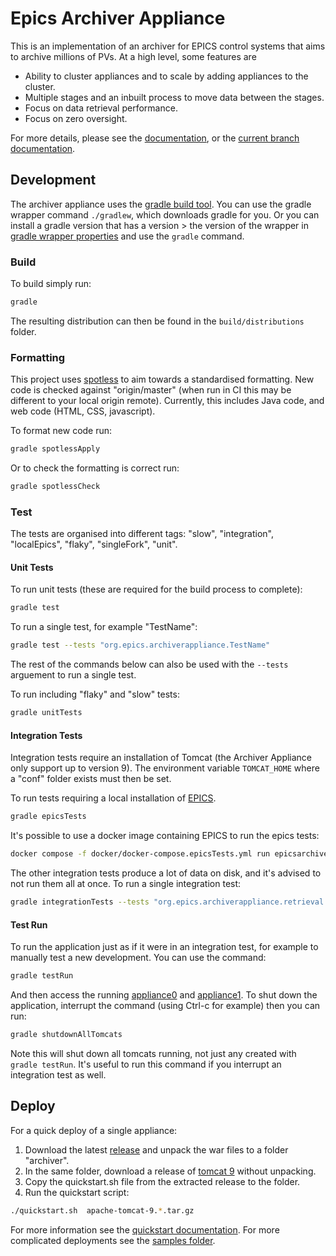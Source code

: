 # Epics Archiver Appliance

This is an implementation of an archiver for EPICS control systems that aims to archive millions of PVs.
At a high level, some features are
- Ability to cluster appliances and to scale by adding appliances to the cluster.
- Multiple stages and an inbuilt process to move data between the stages.
- Focus on data retrieval performance.
- Focus on zero oversight.

For more details, please see the [documentation](http://slacmshankar.github.io/epicsarchiver_docs/index.html), or the [current branch documentation](docs).

## Development

The archiver appliance uses the [gradle build tool](https://gradle.org/).
You can use the gradle wrapper command `./gradlew`, which downloads gradle for you. Or you can install
a gradle version that has a version > the version of the wrapper in
[gradle wrapper properties](gradle-wrapper.properties) and use the `gradle` command.

### Build

To build simply run:

```bash
gradle
```

The resulting distribution can then be found in the `build/distributions` folder.
### Formatting

This project uses [spotless](https://github.com/diffplug/spotless) to aim towards a standardised formatting.
New code is checked against "origin/master" (when run in CI this may be different to your local origin remote).
Currently, this includes Java code, and web code (HTML, CSS, javascript).

To format new code run:

```bash
gradle spotlessApply
```

Or to check the formatting is correct run:

```bash
gradle spotlessCheck
```

### Test

The tests are organised into different tags: "slow", "integration", "localEpics", "flaky", "singleFork", "unit".

#### Unit Tests
To run unit tests (these are required for the build process to complete):

```bash
gradle test
```

To run a single test, for example "TestName":

```bash
gradle test --tests "org.epics.archiverappliance.TestName"
```

The rest of the commands below can also be used with the `--tests` arguement to run a single test.

To run including "flaky" and "slow" tests:

```bash
gradle unitTests
```

#### Integration Tests

Integration tests require an installation of Tomcat (the Archiver Appliance only support up to version 9).
The environment variable `TOMCAT_HOME` where a "conf" folder exists must then be set.

To run tests requiring a local installation of [EPICS](https://epics-controls.org/).

```bash
gradle epicsTests
```

It's possible to use a docker image containing EPICS to run the epics tests:

```bash
docker compose -f docker/docker-compose.epicsTests.yml run epicsarchiver-test
```

The other integration tests produce a lot of data on disk, and it's advised to not run them all at once.
To run a single integration test:

```bash
gradle integrationTests --tests "org.epics.archiverappliance.retrieval.DataRetrievalServletTest"
```

#### Test Run

To run the application just as if it were in an integration test, for example to manually test a new development.
You can use the command:

```bash
gradle testRun
```

And then access the running [appliance0](http://localhost:17665/mgmt) and [appliance1](http://localhost:17666/mgmt).
To shut down the application, interrupt the command (using Ctrl-c for example) then you can run:

```bash
gradle shutdownAllTomcats
```

Note this will shut down all tomcats running, not just any created with `gradle testRun`. It's useful to run this
command if you interrupt an integration test as well.

## Deploy

For a quick deploy of a single appliance:

1. Download the latest [release](https://github.com/archiver-appliance/epicsarchiverap/releases)
	and unpack the war files to a folder "archiver".
2. In the same folder, download a release of [tomcat 9](https://tomcat.apache.org/download-90.cgi) without unpacking.
3. Copy the quickstart.sh file from the extracted release to the folder.
4. Run the quickstart script:

```bash
./quickstart.sh  apache-tomcat-9.*.tar.gz
```

For more information see the [quickstart documentation](docs/quickstart.html). For more complicated
deployments see the [samples folder](docs/samples).
